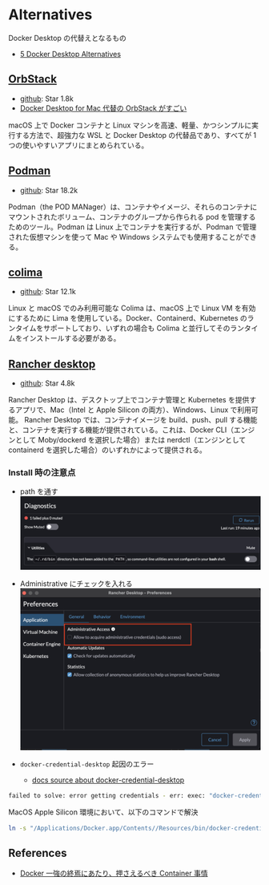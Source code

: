 # Alternatives

Docker Desktop の代替えとなるもの

- [5 Docker Desktop Alternatives](https://hackernoon.com/5-docker-desktop-alternatives)

## [OrbStack](https://orbstack.dev/)

- [github](https://github.com/orbstack/orbstack): Star 1.8k
- [Docker Desktop for Mac 代替の OrbStack がすごい](https://ik.am/entries/746)

macOS 上で Docker コンテナと Linux マシンを高速、軽量、かつシンプルに実行する方法で、超強力な WSL と Docker Desktop の代替品であり、すべてが 1 つの使いやすいアプリにまとめられている。

## [Podman](https://podman.io/)

- [github](https://github.com/containers/podman): Star 18.2k

Podman（the POD MANager）は、コンテナやイメージ、それらのコンテナにマウントされたボリューム、コンテナのグループから作られる pod を管理するためのツール。Podman は Linux 上でコンテナを実行するが、Podman で管理された仮想マシンを使って Mac や Windows システムでも使用することができる。

## [colima](https://github.com/abiosoft/colima)

- [github](https://github.com/abiosoft/colima): Star 12.1k

Linux と macOS でのみ利用可能な Colima は、macOS 上で Linux VM を有効にするために Lima を使用している。Docker、Containerd、Kubernetes のランタイムをサポートしており、いずれの場合も Colima と並行してそのランタイムをインストールする必要がある。

## [Rancher desktop](https://rancherdesktop.io/)

- [github](https://github.com/rancher-sandbox/rancher-desktop/): Star 4.8k

Rancher Desktop は、デスクトップ上でコンテナ管理と Kubernetes を提供するアプリで、Mac（Intel と Apple Silicon の両方）、Windows、Linux で利用可能。
Rancher Desktop では、コンテナイメージを build、push、pull する機能と、コンテナを実行する機能が提供されている。これは、Docker CLI（エンジンとして Moby/dockerd を選択した場合）または nerdctl（エンジンとして containerd を選択した場合）のいずれかによって提供される。

### Install 時の注意点

- path を通す
  ![rancher path](https://github.com/hiromaily/documents/raw/main/images/rancher-path.png "rancher path")

- Administrative にチェックを入れる
  ![rancher admin](https://github.com/hiromaily/documents/raw/main/images/rancher-administrative.png "rancher admin")

- `docker-credential-desktop` 起因のエラー
  - [docs source about docker-credential-desktop](https://github.com/docker/docker-credential-helpers/issues/149)

```sh
failed to solve: error getting credentials - err: exec: "docker-credential-desktop": executable file not found in $PATH, out:
```

MacOS Apple Silicon 環境において、以下のコマンドで解決

```sh
ln -s "/Applications/Docker.app/Contents//Resources/bin/docker-credential-desktop" "/usr/local/bin/docker-credential-desktop"
```

## References

- [Docker 一強の終焉にあたり、押さえるべき Container 事情](https://zenn.dev/ttnt_1013/articles/f36e251a0cd24e)
